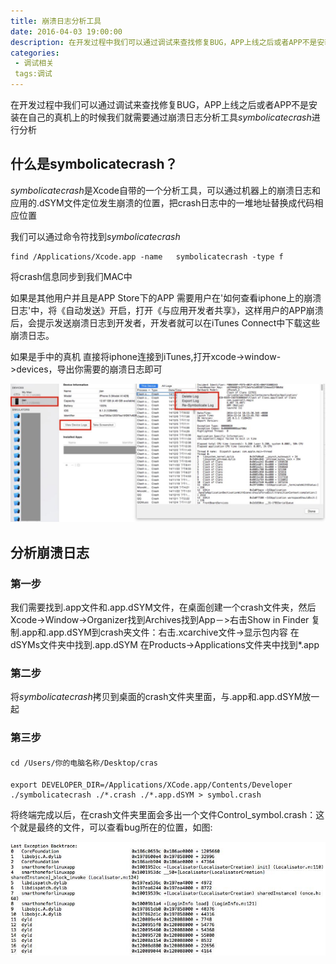 ```yaml
---
title: 崩溃日志分析工具
date: 2016-04-03 19:00:00
description: 在开发过程中我们可以通过调试来查找修复BUG，APP上线之后或者APP不是安装在自己的真机上的时候我们就需要通过崩溃日志分析工具*symbolicatecrash*进行分析
categories:
 - 调试相关
 tags:调试
---
```


在开发过程中我们可以通过调试来查找修复BUG，APP上线之后或者APP不是安装在自己的真机上的时候我们就需要通过崩溃日志分析工具*symbolicatecrash*进行分析

## 什么是symbolicatecrash？
*symbolicatecrash*是Xcode自带的一个分析工具，可以通过机器上的崩溃日志和应用的.dSYM文件定位发生崩溃的位置，把crash日志中的一堆地址替换成代码相应位置

我们可以通过命令符找到*symbolicatecrash*

    find /Applications/Xcode.app -name   symbolicatecrash -type f

将crash信息同步到我们MAC中

如果是其他用户并且是APP Store下的APP
需要用户在'如何查看iphone上的崩溃日志'中，将《自动发送》开启，打开《与应用开发者共享》，这样用户的APP崩溃后，会提示发送崩溃日志到开发者，开发者就可以在iTunes Connect中下载这些崩溃日志。

如果是手中的真机
直接将iphone连接到iTunes,打开xcode->window->devices，导出你需要的崩溃日志即可

![png1](https://github.com/nuanqing/nuanqing.github.io/blob/master/assets/images/bkfx1.jpg)

## 分析崩溃日志
### 第一步
我们需要找到.app文件和.app.dSYM文件，在桌面创建一个crash文件夹，然后Xcode->Window->Organizer找到Archives找到App－>右击Show in Finder
复制.app和.app.dSYM到crash夹文件：右击.xcarchive文件->显示包内容 在dSYMs文件夹中找到.app.dSYM 在Products->Applications文件夹中找到*.app
### 第二步
将*symbolicatecrash*拷贝到桌面的crash文件夹里面，与.app和.app.dSYM放一起
### 第三步


####
    cd /Users/你的电脑名称/Desktop/cras
####

    export DEVELOPER_DIR=/Applications/XCode.app/Contents/Developer ./symbolicatecrash ./*.crash ./*.app.dSYM > symbol.crash

将终端完成以后，在crash文件夹里面会多出一个文件Control_symbol.crash：这个就是最终的文件，可以查看bug所在的位置，如图:

![png2](https://github.com/nuanqing/nuanqing.github.io/blob/master/assets/images/bkfx2.jpg)

